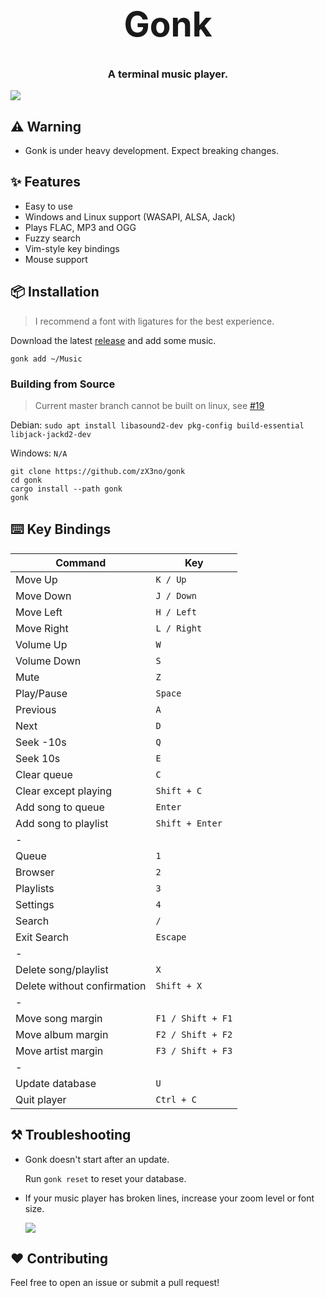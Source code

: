 <h1 align="center" style="font-size: 55px">Gonk</h1>

<h3 align="center">A terminal music player.</h3>

<div align="center" style="display:inline">
      <img src="https://raw.githubusercontent.com/zX3no/gonk/main/media/gonk.gif">
</div>

## ⚠️ Warning

- Gonk is under heavy development. Expect breaking changes.

## ✨ Features
- Easy to use
- Windows and Linux support (WASAPI, ALSA, Jack)
- Plays FLAC, MP3 and OGG
- Fuzzy search
- Vim-style key bindings
- Mouse support

## 📦 Installation
> I recommend a font with ligatures for the best experience.

Download the latest [release](https://github.com/zX3no/gonk/releases/latest) and add some music.

```
gonk add ~/Music
```

### Building from Source

> Current master branch cannot be built on linux, see [#19](https://github.com/zX3no/gonk/issues/19)

Debian: `sudo apt install libasound2-dev pkg-config build-essential libjack-jackd2-dev`

Windows: `N/A`

```
git clone https://github.com/zX3no/gonk
cd gonk
cargo install --path gonk
gonk
```
## ⌨️ Key Bindings

| Command                     | Key               |
|-----------------------------|-------------------|
| Move Up                     | `K / Up`          |
| Move Down                   | `J / Down`        |
| Move Left                   | `H / Left`        |
| Move Right                  | `L / Right`       |
| Volume Up                   | `W`               |
| Volume Down                 | `S`               |
| Mute                        | `Z`               |
| Play/Pause                  | `Space`           |
| Previous                    | `A`               |
| Next                        | `D`               |
| Seek -10s                   | `Q`               |
| Seek 10s                    | `E`               |
| Clear queue                 | `C`               |
| Clear except playing        | `Shift + C`       |
| Add song to queue           | `Enter`           |
| Add song to playlist        | `Shift + Enter`   |
| -                           |                   |
| Queue                       | `1`               |
| Browser                     | `2`               |
| Playlists                   | `3`               |
| Settings                    | `4`               |
| Search                      | `/`               |
| Exit Search                 | `Escape`          |
| -                           |                   |
| Delete song/playlist        | `X`               |
| Delete without confirmation | `Shift + X`       |
| -                           |                   |
| Move song margin            | `F1 / Shift + F1` |
| Move album margin           | `F2 / Shift + F2` |
| Move artist margin          | `F3 / Shift + F3` |
| -                           |                   |
| Update database             | `U`               |
| Quit player                 | `Ctrl + C`        |

## ⚒️ Troubleshooting

- Gonk doesn't start after an update.

  Run `gonk reset` to reset your database.

- If your music player has broken lines, increase your zoom level or font size.

  ![](media/broken.png)

## ❤️ Contributing

Feel free to open an issue or submit a pull request!
